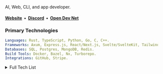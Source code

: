 AI, Web, CLI, and app developer.

<h4><a href="https://slekup.com" target="_blank">Website</a>&nbsp; • &nbsp;<a href="https://discord.gg/p5rxxQN7DT" target="_blank">Discord</a>&nbsp; • &nbsp;<a href="https://github.com/odnlabs" target="_blank">Open Dev Net</a></h4>

### Primary Technologies
 ```yml
Languages: Rust, TypeScript, Python, Go, C, C++.
Frameworks: Axum, Express.js, React/Next.js, Svelte/SvelteKit, TailwindCSS.
Databases: SQL, Postgres, MongoDB, Redis.
Build Tools: Docker, Bazel, Nx, Turborepo.
Integrations: GitHub, Stripe.
```

<details>
<summary>Full Tech List</summary>
<pre lang="yaml">
Languages: HTML, CSS, JavaScript, PHP, C#.
Rust Libraries: Serenity, Twilight, sqlx.
JavaScript Libraries: Redux, Three.js, jQuery, GraphQL, Discord.js.
Testing Libraries: Jest, Vitepress, Playwright.
UI Libraries: SASS, MUI, Bootstrap.
Engines: Unity.
Code Editors: VS Code, NeoVim, Sublime Text 3, Atom.
Online Services: Cloudflare.
Hosting: Oracle Cloud, Google Cloud, Firebase, Digital Ocean, Heroku.
Development Tools: Git, GitKraken, Trello, Postman, Insomnia.
Other Tools: Figma, Adobe Illustrator, FileZilla, After Effects, Photoshop, Premiere Pro.
Operating Systems: Windows, Ubuntu, Kali Linux, CentOS.
</pre>
</details>
